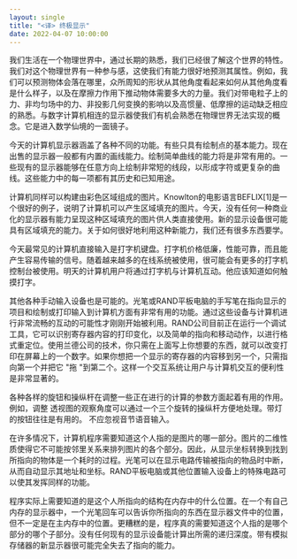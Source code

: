```yaml
---
layout: single
title: "<译> 终极显示"
date: 2022-04-07 10:00:00
---
```

我们生活在一个物理世界中，通过长期的熟悉，我们已经很了解这个世界的特性。我们对这个物理世界有一种参与感，这使我们有能力很好地预测其属性。例如，我们可以预测物体会落在哪里，众所周知的形状从其他角度看起来如何从其他角度看是什么样子，以及在摩擦力作用下推动物体需要多大的力量。我们对带电粒子上的力、非均匀场中的力、非投影几何变换的影响以及高惯量、低摩擦的运动缺乏相应的熟悉。与数字计算机相连的显示器使我们有机会熟悉在物理世界无法实现的概念。它是进入数学仙境的一面镜子。

今天的计算机显示器涵盖了各种不同的功能。有些只具有绘制点的基本能力。现在出售的显示器一般都有内置的画线能力。绘制简单曲线的能力将是非常有用的。一些现有的显示器能够在任意方向上绘制非常短的线段，以形成字符或更复杂的曲线。这些能力中的每一项都有其历史和已知用途。

计算机同样可以构建由彩色区域组成的图片。Knowlton的电影语言BEFLIX[1]是一个很好的例子，说明了计算机可以产生区域填充的图片。今天，没有任何一种商业化的显示器有能力呈现这种区域填充的图片供人类直接使用。新的显示设备很可能具有区域填充的能力。关于如何很好地利用这种新能力，我们还有很多东西要学。

今天最常见的计算机直接输入是打字机键盘。打字机价格低廉，性能可靠，而且能产生容易传输的信号。随着越来越多的在线系统被使用，很可能会有更多的打字机控制台被使用。明天的计算机用户将通过打字机与计算机互动。他应该知道如何触摸打字。

其他各种手动输入设备也是可能的。光笔或RAND平板电脑的手写笔在指向显示的项目和绘制或打印输入到计算机方面有非常有用的功能。通过这些设备与计算机进行非常流畅的互动的可能性才刚刚开始被利用。RAND公司目前正在运行一个调试工具，它可以识别寄存器内容的打印变化，以及简单的指向和移动动作，以进行格式重定位。使用兰德公司的技术，你只需在上面写上你想要的东西，就可以改变打印在屏幕上的一个数字。如果你想把一个显示的寄存器的内容移到另一个，只需指向第一个并把它 "拖 "到第二个。这样一个交互系统让用户与计算机交互的便利性是非常显著的。

各种各样的旋钮和操纵杆在调整一些正在进行的计算的参数方面起着有用的作用。例如，调整
透视图的观察角度可以通过一个三个旋转的操纵杆方便地处理。带灯的按钮往往是有用的。
不应忽视音节语音输入。

在许多情况下，计算机程序需要知道这个人指的是图片的哪一部分。图片的二维性质使得它不可能按邻里关系来排列图片的各个部分。因此，从显示坐标转换到找到所指向的物体是一个耗时的过程。光笔可以在显示电路传输被指向的物品时中断，从而自动显示其地址和坐标。RAND平板电脑或其他位置输入设备上的特殊电路可以使其发挥同样的功能。

程序实际上需要知道的是这个人所指向的结构在内存中的什么位置。在一个有自己内存的显示器中，一个光笔回车可以告诉你所指向的东西在显示器文件中的位置，但不一定是在主内存中的位置。更糟糕的是，程序真的需要知道这个人指的是哪个部分的哪个子部分。没有任何现有的显示设备能计算出所需的递归深度。带有模拟存储器的新显示器很可能完全失去了指向的能力。
